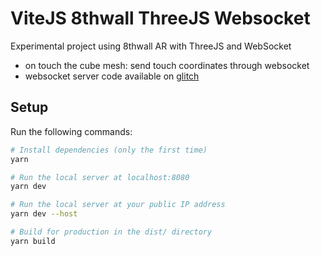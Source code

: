 # ViteJS 8thwall ThreeJS Websocket

Experimental project using 8thwall AR with ThreeJS and WebSocket

- on touch the cube mesh: send touch coordinates through websocket
- websocket server code available on [glitch](https://glitch.com/edit/#!/designium-websocket-server)

## Setup

Run the following commands:

```bash
# Install dependencies (only the first time)
yarn

# Run the local server at localhost:8080
yarn dev

# Run the local server at your public IP address
yarn dev --host

# Build for production in the dist/ directory
yarn build
```
